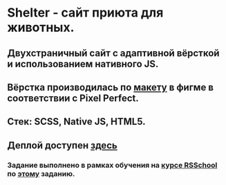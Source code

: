 # Shelter - сайт приюта для животных.
## Двухстраничный сайт с адаптивной вёрсткой и использованием нативного JS.
## Вёрстка производилась по [макету](https://www.figma.com/file/Yk6EnbY63FyG2PJTFkJDMh/shelter?type=design&node-id=94-43) в фигме в соответствии с Pixel Perfect.
## Стек: SCSS, Native JS, HTML5.
## Деплой доступен [здесь](https://getgitgood.github.io/shelter/shelter)
### Задание выполнено в рамках обучения на [курсе RSSchool](https://rs.school/js/) по [этому](https://github.com/rolling-scopes-school/tasks/blob/master/tasks/shelter/shelter.md) заданию.
